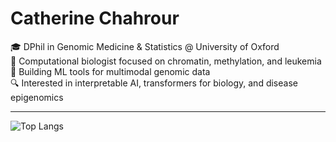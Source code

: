 # Catherine Chahrour

🎓 DPhil in Genomic Medicine & Statistics @ University of Oxford  
🧬 Computational biologist focused on chromatin, methylation, and leukemia  
🤖 Building ML tools for multimodal genomic data  
🔍 Interested in interpretable AI, transformers for biology, and disease epigenomics

---

![Top Langs](https://github-readme-stats.vercel.app/api/top-langs/?username=CChahrour&layout=compact&hide=css,html&langs_count=6&theme=dracula)

